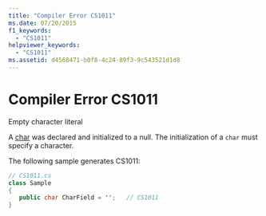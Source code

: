 ```yaml
---
title: "Compiler Error CS1011"
ms.date: 07/20/2015
f1_keywords: 
  - "CS1011"
helpviewer_keywords: 
  - "CS1011"
ms.assetid: d4568471-b0f8-4c24-89f3-9c543521d1d8
---
```

# Compiler Error CS1011
Empty character literal  
  
 A [char](../language-reference/keywords/char.md) was declared and initialized to a null. The initialization of a `char` must specify a character.  
  
 The following sample generates CS1011:  
  
```csharp  
// CS1011.cs  
class Sample  
{  
   public char CharField = '';   // CS1011  
}  
```
